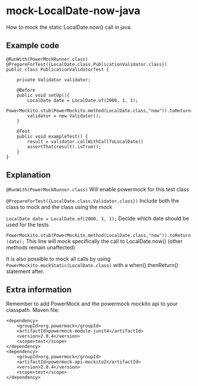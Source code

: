 # mock-LocalDate-now-java
How to mock the static LocalDate.now() call in java.

## Example code

```
@RunWith(PowerMockRunner.class)
@PrepareForTest({LocalDate.class,PublicationValidator.class})
public class PublicationValidatorTest {

    private Validator validator;

    @Before
    public void setUp(){
        LocalDate date = LocalDate.of(2000, 1, 1);
        PowerMockito.stub(PowerMockito.method(LocalDate.class,"now")).toReturn(date);
        validator = new Validator();
    }

    @Test
    public void exampleTest() {
        result = validator.callWithCallToLocalDate()
        assertThat(result).isTrue();
    }
}
```

## Explanation
```@RunWith(PowerMockRunner.class)``` Will enable powermock for this test class

```@PrepareForTest({LocalDate.class,Validator.class})``` Include both the class to mock and the class using the mock

```LocalDate date = LocalDate.of(2000, 1, 1);``` Decide which date should be used for the tests

```PowerMockito.stub(PowerMockito.method(LocalDate.class,"now")).toReturn(date);``` This line will mock specifically the call to LocalDate.now() (other methods remain unaffected)

It is also possible to mock all calls by using ```PowerMockito.mockStatic(LocalDate.class)``` with a when().thenReturn() statement after. 


## Extra information
Remember to add PowerMock and the powermock mockito api to your classpath.
Maven file:
```
<dependency>
    <groupId>org.powermock</groupId>
    <artifactId>powermock-module-junit4</artifactId>
    <version>2.0.4</version>
    <scope>test</scope>
</dependency>
<dependency>
    <groupId>org.powermock</groupId>
    <artifactId>powermock-api-mockito2</artifactId>
    <version>2.0.4</version>
    <scope>test</scope>
</dependency>
```
